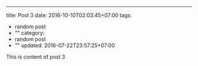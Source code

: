 ---
title: Post 3
date: 2016-10-10T02:03:45+07:00
tags:
  - random post
  - ""
category:
  - random post
  - ""
updated: 2016-07-22T23:57:25+07:00

This is content of post 3